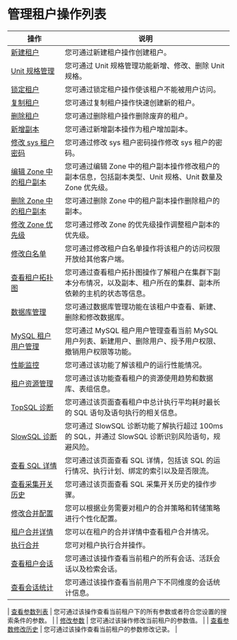 # 管理租户操作列表

|                               操作                                |                                       说明                                       |
|-----------------------------------------------------------------|--------------------------------------------------------------------------------|
| [新建租户](2.manage-basic-tenant-operations/1.create-a-tenant-3.md)             | 您可通过新建租户操作创建租户。                                                                |
| [Unit 规格管理](2.manage-basic-tenant-operations/2.unit-specification-management.md)        | 您可通过 Unit 规格管理功能新增、修改、删除 Unit 规格。                                              |
| [锁定租户](2.manage-basic-tenant-operations/3.locked-tenants.md)             | 您可通过锁定租户操作使该租户不能被用户访问。                                                         |
| [复制租户](2.manage-basic-tenant-operations/4.replication-tenant.md)             | 您可通过复制租户操作快速创建新的租户。                                                            |
| [删除租户](2.manage-basic-tenant-operations/5.delete-a-tenant.md)             | 您可通过删除租户操作删除废弃的租户。                                                             |
| [新增副本](2.manage-basic-tenant-operations/6.add-copy.md)             | 您可通过新增副本操作为租户增加副本。                                                             |
| [修改 sys 租户密码](2.manage-basic-tenant-operations/7.change-the-sysy-tenant-password.md)      | 您可通过修改 sys 租户密码操作修改 sys 租户的密码。                                                 |
| [编辑 Zone 中的租户副本](2.manage-basic-tenant-operations/8.edit-a-zone.md)   | 您可通过编辑 Zone 中的租户副本操作修改租户的副本信息，包括副本类型、Unit 规格、Unit 数量及 Zone 优先级。                |
| [删除 Zone 中的租户副本](2.manage-basic-tenant-operations/9.delete-a-replica-of-a-tenant-in-a-private-zone.md)   | 您可通过删除 Zone 中的租户副本操作删除租户的副本。                                                   |
| [修改 Zone 优先级](2.manage-basic-tenant-operations/10.modify-a-zone-priority.md)      | 您可通过修改 Zone 的优先级操作调整租户副本的优先级。                                                  |
| [修改白名单](2.manage-basic-tenant-operations/11.modify-whitelist.md)            | 您可通过修改租户白名单操作将该租户的访问权限开放给其他客户端。                                                |
| [查看租户拓扑图](../5.tenant-functions/3.view-the-tenant-topology-1.md)          | 您可通过查看租户拓扑图操作了解租户在集群下副本分布情况，以及副本、租户所在的集群、副本所依赖的主机的状态等信息。                       |
| [数据库管理](../5.tenant-functions/4.database-management.md)            | 您可通过数据库管理功能在该租户中查看、新建、删除和修改数据库。                                                |
| [MySQL 租户用户管理](../5.tenant-functions/5.user-management-under-a-mysqL-tenant.md)     | 您可通过 MySQL 租户用户管理查看当前 MySQL 用户列表、新建用户、删除用户、授予用户权限、撤销用户权限等功能。                   |
| [性能监控](../5.tenant-functions/7.performance-monitoring.md)             | 您可通过该功能了解该租户的运行性能情况。                                                           |
| [租户资源管理](../5.tenant-functions/8.tenant-resource-management.md)           | 您可通过该功能查看租户的资源使用趋势和数据库、表组信息。                                                   |
| [TopSQL 诊断](9.sql-diagnostics/1.topsql-diagnostics.md)        | 您可通过该页面查看租户中总计执行平均耗时最长的 SQL 语句及语句执行的相关信息。                                      |
| [SlowSQL 诊断](9.sql-diagnostics/2.slowsql-diagnostics.md)       | 您可通过 SlowSQL 诊断功能了解执行超过 100ms 的 SQL，并通过 SlowSQL 诊断识别风险语句，规避风险。                 |
| [查看 SQL 详情](9.sql-diagnostics/3.view-sql-details.md)        | 您可通过该页面查看 SQL 详情，包括该 SQL 的运行情况、执行计划、绑定的索引以及是否限流。                               |
| [查看采集开关历史](9.sql-diagnostics/4.view-the-collection-switch-history.md)          | 您可通过该页面查看 SQL 采集开关历史的操作步骤。                                                     |
| [修改合并配置](10.merge-management/1.manage-merge-configuration.md)           | 您可以根据业务需要对租户的合并策略和转储策略进行个性化配置。                                   |
| [租户合并详情](10.merge-management/2.merge-details.md)           | 您可以在租户的合并详情中查看租户合并情况。                                   |
| [执行合并](10.merge-management/3.perform-merge.md)           | 您可对租户执行合并操作。                                   |
| [查看租户会话](12.session-management/1.view-tenant-sessions-1.md)           | 您可通过该操作查看当前租户的所有会话、活跃会话以及检索会话。                                                 |
| [查看会话统计](12.session-management/2.view-session-statistics-1.md)           | 您可通过该操作查看当前用户下不同维度的会话统计信息。  |

| [查看参数列表](13.parameters/1.view-the-parameter-list-3.md)           | 您可通过该操作查看当前租户下的所有参数或者符合您设置的搜索条件的参数。                                            |
| [修改参数](13.parameters/2.modify-parameters-3.md)             | 您可通过该操作修改当前租户的参数值。                                                             |
| [查看参数修改历史](13.parameters/3.view-parameter-modification-history-3.md)         | 您可通过该操作查看当前租户的参数修改记录。                                                          |
